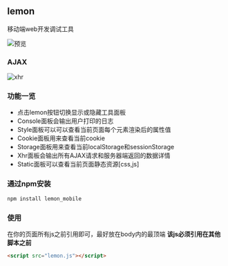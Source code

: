 ## lemon
移动端web开发调试工具

![预览](https://wangzongxu.github.io/img-cache/lemon/lemon_demo.png)

### AJAX

![xhr](https://wangzongxu.github.io/img-cache/lemon/lemon_demo2.png)

### 功能一览

* 点击lemon按钮切换显示或隐藏工具面板
* Console面板会输出用户打印的日志
* Style面板可以可以查看当前页面每个元素渲染后的属性值
* Cookie面板用来查看当前cookie
* Storage面板用来查看当前localStorage和sessionStorage
* Xhr面板会输出所有AJAX请求和服务器端返回的数据详情
* Static面板可以查看当前页面静态资源[css,js]

### 通过npm安装

```html
npm install lemon_mobile
```
### 使用 

在你的页面所有js之前引用即可，最好放在body内的最顶端
**该js必须引用在其他脚本之前**

```html
<script src="lemon.js"></script>
```